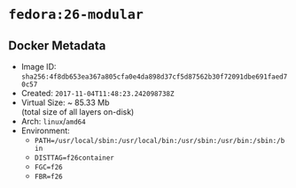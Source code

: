 # `fedora:26-modular`

## Docker Metadata

- Image ID: `sha256:4f8db653ea367a805cfa0e4da898d37cf5d87562b30f72091dbe691faed70c57`
- Created: `2017-11-04T11:48:23.242098738Z`
- Virtual Size: ~ 85.33 Mb  
  (total size of all layers on-disk)
- Arch: `linux`/`amd64`
- Environment:
  - `PATH=/usr/local/sbin:/usr/local/bin:/usr/sbin:/usr/bin:/sbin:/bin`
  - `DISTTAG=f26container`
  - `FGC=f26`
  - `FBR=f26`
